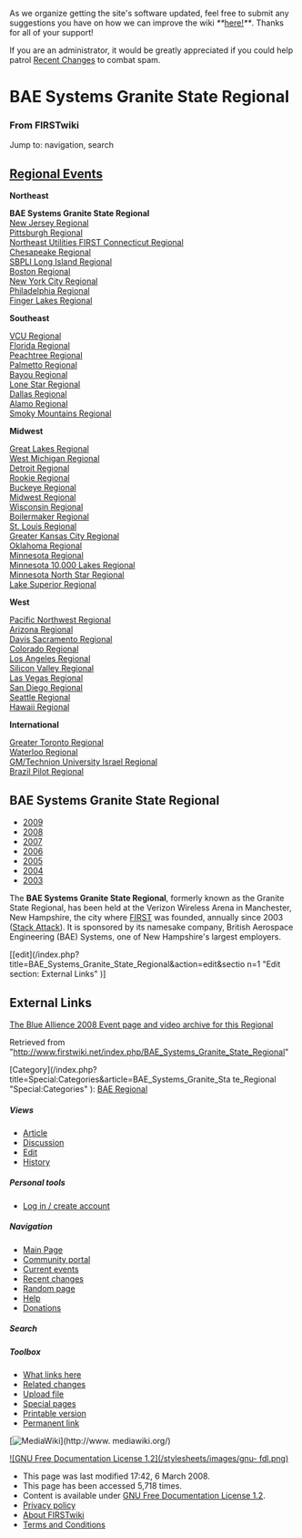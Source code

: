 As we organize getting the site's software updated, feel free to submit any
suggestions you have on how we can improve the wiki
_**_[here!](/index.php/User:Hallry/Suggestions "User:Hallry/Suggestions"
)_**_. Thanks for all of your support!

If you are an administrator, it would be greatly appreciated if you could help
patrol [Recent Changes](/index.php/Special:Recentchanges
"Special:Recentchanges" ) to combat spam.

# BAE Systems Granite State Regional

### From FIRSTwiki

Jump to: navigation, search

[Regional Events](/index.php/Index_of_Regionals "Index of Regionals" )  
---  
  
**Northeast**  

**BAE Systems Granite State Regional**  
[New Jersey Regional](/index.php/New_Jersey_Regional "New Jersey Regional" )  
[Pittsburgh Regional](/index.php/Pittsburgh_Regional "Pittsburgh Regional" )  
[Northeast Utilities FIRST Connecticut
Regional](/index.php/Northeast_Utilities_FIRST_Connecticut_Regional "Northeast
Utilities FIRST Connecticut Regional" )  
[Chesapeake Regional](/index.php/Chesapeake_Regional "Chesapeake Regional" )  
[SBPLI Long Island Regional](/index.php/SBPLI_Long_Island_Regional "SBPLI Long
Island Regional" )  
[Boston Regional](/index.php/Boston_Regional "Boston Regional" )  
[New York City Regional](/index.php/New_York_City_Regional "New York City
Regional" )  
[Philadelphia Regional](/index.php/Philadelphia_Regional "Philadelphia
Regional" )  
[Finger Lakes Regional](/index.php/Finger_Lakes_Regional "Finger Lakes
Regional" )  

**Southeast**  

[VCU Regional](/index.php/VCU_Regional "VCU Regional" )  
[Florida Regional](/index.php/Florida_Regional "Florida Regional" )  
[Peachtree Regional](/index.php/Peachtree_Regional "Peachtree Regional" )  
[Palmetto Regional](/index.php/Palmetto_Regional "Palmetto Regional" )  
[Bayou Regional](/index.php/Bayou_Regional "Bayou Regional" )  
[Lone Star Regional](/index.php/Lone_Star_Regional "Lone Star Regional" )  
[Dallas Regional](/index.php/Dallas_Regional "Dallas Regional" )  
[Alamo Regional](/index.php/Alamo_Regional "Alamo Regional" )  
[Smoky Mountains Regional](/index.php/Smoky_Mountains_Regional "Smoky
Mountains Regional" )  

**Midwest**  

[Great Lakes Regional](/index.php/Great_Lakes_Regional "Great Lakes Regional"
)  
[West Michigan Regional](/index.php/West_Michigan_Regional "West Michigan
Regional" )  
[Detroit Regional](/index.php/Detroit_Regional "Detroit Regional" )  
[Rookie Regional](/index.php/Rookie_Regional "Rookie Regional" )  
[Buckeye Regional](/index.php/Buckeye_Regional "Buckeye Regional" )  
[Midwest Regional](/index.php/Midwest_Regional "Midwest Regional" )  
[Wisconsin Regional](/index.php/Wisconsin_Regional "Wisconsin Regional" )  
[Boilermaker Regional](/index.php/Boilermaker_Regional "Boilermaker Regional"
)  
[St. Louis Regional](/index.php/St._Louis_Regional "St. Louis Regional" )  
[Greater Kansas City Regional](/index.php/Greater_Kansas_City_Regional
"Greater Kansas City Regional" )  
[Oklahoma Regional](/index.php/Oklahoma_Regional "Oklahoma Regional" )  
[Minnesota Regional](/index.php/Minnesota_Regional "Minnesota Regional" )  
[Minnesota 10,000 Lakes Regional](/index.php/Minnesota_10%2C000_Lakes_Regional
"Minnesota 10,000 Lakes Regional" )  
[Minnesota North Star Regional](/index.php/Minnesota_North_Star_Regional
"Minnesota North Star Regional" )  
[Lake Superior Regional](/index.php/Lake_Superior_Regional "Lake Superior
Regional" )  

**West**  

[Pacific Northwest Regional](/index.php/Pacific_Northwest_Regional "Pacific
Northwest Regional" )  
[Arizona Regional](/index.php/Arizona_Regional "Arizona Regional" )  
[Davis Sacramento Regional](/index.php/Davis_Sacramento_Regional "Davis
Sacramento Regional" )  
[Colorado Regional](/index.php/Colorado_Regional "Colorado Regional" )  
[Los Angeles Regional](/index.php/Los_Angeles_Regional "Los Angeles Regional"
)  
[Silicon Valley Regional](/index.php/Silicon_Valley_Regional "Silicon Valley
Regional" )  
[Las Vegas Regional](/index.php/Las_Vegas_Regional "Las Vegas Regional" )  
[San Diego Regional](/index.php/San_Diego_Regional "San Diego Regional" )  
[Seattle Regional](/index.php/Seattle_Regional "Seattle Regional" )  
[Hawaii Regional](/index.php/Hawaii_Regional "Hawaii Regional" )  

**International**  

[Greater Toronto Regional](/index.php/Greater_Toronto_Regional "Greater
Toronto Regional" )  
[Waterloo Regional](/index.php/Waterloo_Regional "Waterloo Regional" )  
[GM/Technion University Israel
Regional](/index.php/GM/Technion_University_Israel_Regional "GM/Technion
University Israel Regional" )  
[Brazil Pilot Regional](/index.php/Brazil_Pilot_Regional "Brazil Pilot
Regional" )  
  
  
**BAE Systems Granite State Regional**  
---  
  
  * [2009](/index.php?title=BAE_Systems_Granite_State_Regional_%282009%29&action=edit "BAE Systems Granite State Regional \(2009\)" )
  * [2008](/index.php?title=BAE_Systems_Granite_State_Regional_%282008%29&action=edit "BAE Systems Granite State Regional \(2008\)" )
  * [2007](/index.php/BAE_Systems_Granite_State_Regional_%282007%29 "BAE Systems Granite State Regional \(2007\)" )
  * [2006](/index.php/BAE_Systems_Granite_State_Regional_%282006%29 "BAE Systems Granite State Regional \(2006\)" )
  * [2005](/index.php/BAE_Systems_Granite_State_Regional_%282005%29 "BAE Systems Granite State Regional \(2005\)" )
  * [2004](/index.php/BAE_Systems_Granite_State_Regional_%282004%29 "BAE Systems Granite State Regional \(2004\)" )
  * [2003](/index.php/BAE_Systems_Granite_State_Regional_%282003%29 "BAE Systems Granite State Regional \(2003\)" )  
  
  
The **BAE Systems Granite State Regional**, formerly known as the Granite
State Regional, has been held at the Verizon Wireless Arena in Manchester, New
Hampshire, the city where [FIRST](/index.php/FIRST "FIRST" ) was founded,
annually since 2003 ([Stack Attack](/index.php/Stack_Attack "Stack Attack" )).
It is sponsored by its namesake company, British Aerospace Engineering (BAE)
Systems, one of New Hampshire's largest employers.

  

[[edit](/index.php?title=BAE_Systems_Granite_State_Regional&action=edit&sectio
n=1 "Edit section: External Links" )]

## External Links

[The Blue Allience 2008 Event page and video archive for this
Regional](http://www.thebluealliance.net/tbatv/event.php?eventid=137
"http://www.thebluealliance.net/tbatv/event.php?eventid=137" )

Retrieved from
"<http://www.firstwiki.net/index.php/BAE_Systems_Granite_State_Regional>"

[Category](/index.php?title=Special:Categories&article=BAE_Systems_Granite_Sta
te_Regional "Special:Categories" ): [BAE
Regional](/index.php/Category:BAE_Regional "Category:BAE Regional" )

##### Views

  * [Article](/index.php/BAE_Systems_Granite_State_Regional)
  * [Discussion](/index.php?title=Talk:BAE_Systems_Granite_State_Regional&action=edit)
  * [Edit](/index.php?title=BAE_Systems_Granite_State_Regional&action=edit)
  * [History](/index.php?title=BAE_Systems_Granite_State_Regional&action=history)

##### Personal tools

  * [Log in / create account](/index.php?title=Special:Userlogin&returnto=BAE_Systems_Granite_State_Regional)

[](/index.php/Main_Page "Main Page" )

##### Navigation

  * [Main Page](/index.php/Main_Page)
  * [Community portal](/index.php/FIRSTwiki:Community_portal)
  * [Current events](/index.php/Current_events)
  * [Recent changes](/index.php/Special:Recentchanges)
  * [Random page](/index.php/Special:Random)
  * [Help](/index.php/FIRSTwiki:Help)
  * [Donations](/index.php/FIRSTwiki:Site_support)

##### Search



##### Toolbox

  * [What links here](/index.php/Special:Whatlinkshere/BAE_Systems_Granite_State_Regional)
  * [Related changes](/index.php/Special:Recentchangeslinked/BAE_Systems_Granite_State_Regional)
  * [Upload file](/index.php/Special:Upload)
  * [Special pages](/index.php/Special:Specialpages)
  * [Printable version](/index.php?title=BAE_Systems_Granite_State_Regional&printable=yes)
  * [Permanent link](/index.php?title=BAE_Systems_Granite_State_Regional&oldid=66649)

[![MediaWiki](/skins/common/images/poweredby_mediawiki_88x31.png)](http://www.
mediawiki.org/)

[![GNU Free Documentation License 1.2](/stylesheets/images/gnu-
fdl.png)](http://www.gnu.org/copyleft/fdl.html)

  * This page was last modified 17:42, 6 March 2008.
  * This page has been accessed 5,718 times.
  * Content is available under [GNU Free Documentation License 1.2](http://www.gnu.org/copyleft/fdl.html "http://www.gnu.org/copyleft/fdl.html" ).
  * [Privacy policy](/index.php/FIRSTwiki:Privacy_policy "FIRSTwiki:Privacy policy" )
  * [About FIRSTwiki](/index.php/FIRSTwiki:About "FIRSTwiki:About" )
  * [Terms and Conditions](/index.php/FIRSTwiki:Terms_and_conditions "FIRSTwiki:Terms and conditions" )

